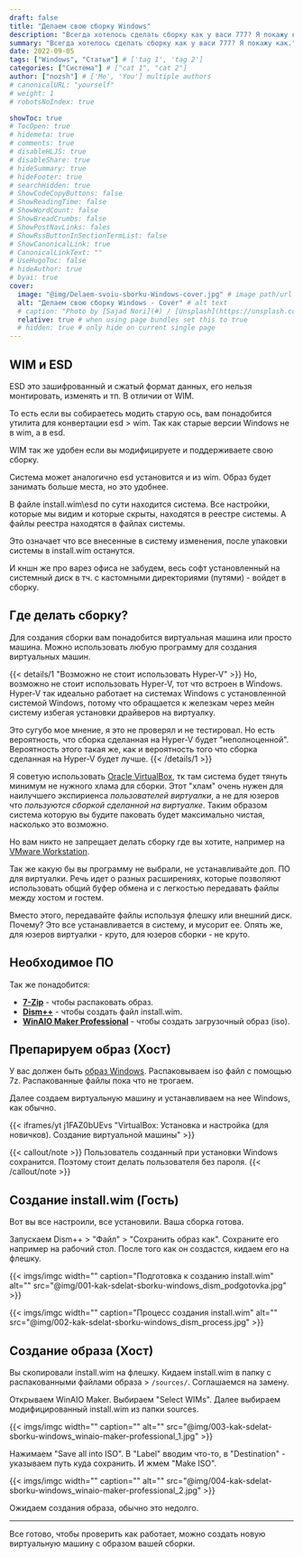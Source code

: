 ```yaml
---
draft: false
title: "Делаем свою сборку Windows"
description: "Всегда хотелось сделать сборку как у васи 777? Я покажу как."
summary: "Всегда хотелось сделать сборку как у васи 777? Я покажу как."
date: 2022-09-05
tags: ["Windows", "Статьи"] # ['tag 1', 'tag 2']
categories: ["Система"] # ["cat 1", "cat 2"]
author: ["nozsh"] # ['Me', 'You'] multiple authors
# canonicalURL: "yourself"
# weight: 1
# robotsNoIndex: true

showToc: true
# TocOpen: true
# hidemeta: true
# comments: true
# disableHLJS: true
# disableShare: true
# hideSummary: true
# hideFooter: true
# searchHidden: true
# ShowCodeCopyButtons: false
# ShowReadingTime: false
# ShowWordCount: false
# ShowBreadCrumbs: false
# ShowPostNavLinks: fales
# ShowRssButtonInSectionTermList: false
# ShowCanonicalLink: true
# CanonicalLinkText: ""
# UseHugoToc: false
# hideAuthor: true
# byai: true
cover:
  image: "@img/Delaem-svoiu-sborku-Windows-cover.jpg" # image path/url
  alt: "Делаем свою сборку Windows - Cover" # alt text
  # caption: "Photo by [Sajad Nori](#) / [Unsplash](https://unsplash.com/?nt)" # display caption under cover
  relative: true # when using page bundles set this to true
  # hidden: true # only hide on current single page
---
```


## WIM и ESD

ESD это зашифрованный и сжатый формат данных, его нельзя монтировать, изменять и тп. В отличии от WIM.

То есть если вы собираетесь модить старую ось, вам понадобится утилита для конвертации esd > wim. Так как старые версии Windows не в wim, а в esd.

WIM так же удобен если вы модифицируете и поддерживаете свою сборку.

Система может аналогично esd установится и из wim. Образ будет занимать больше места, но это удобнее.

В файле install.wim\esd по сути находится система. Все настройки, которые мы видим и которые скрыты, находятся в реестре системы. А файлы реестра находятся в файлах системы.

Это означает что все внесенные в систему изменения, после упаковки системы в install.wim останутся.

И кншн же про варез офиса не забудем, весь софт установленный на системный диск в тч. с кастомными директориями (путями) - войдет в сборку.

## Где делать сборку?

Для создания сборки вам понадобится виртуальная машина или просто машина. Можно использовать любую программу для создания виртуальных машин.

{{< details/1 "Возможно не стоит использовать Hyper-V" >}}
Но, возможно не стоит использовать Hyper-V, тот что встроен в Windows. Hyper-V так идеально работает на системах Windows с установленной системой Windows, потому что обращается к железкам через мейн систему избегая установки драйверов на виртуалку.

Это сугубо мое мнение, я это не проверял и не тестировал. Но есть вероятность, что сборка сделанная на Hyper-V будет "неполноценной". Вероятность этого такая же, как и вероятность того что сборка сделанная на Hyper-V будет лучше.
{{< /details/1 >}}

Я советую использовать [Oracle VirtualBox](https://www.virtualbox.org/?nt), тк там система будет тянуть минимум не нужного хлама для сборки. Этот "хлам" очень нужен для наилучшего экспириенса _пользователей виртуалки_, а не для юзеров что _пользуются сборкой сделанной на виртуалке_. Таким образом система которую вы будите паковать будет максимально чистая, насколько это возможно.

Но вам никто не запрещает делать сборку где вы хотите, например на [VMware Workstation](https://en.wikipedia.org/wiki/VMware_Workstation?nt).

Так же какую бы вы программу не выбрали, не устанавливайте доп. ПО для виртуалки. Речь идет о разных расширениях, которые позволяют использовать общий буфер обмена и с легкостью передавать файлы между хостом и гостем.

Вместо этого, передавайте файлы используя флешку или внешний диск. Почему? Это все устанавливается в систему, и мусорит ее. Опять же, для юзеров виртуалки - круто, для юзеров сборки - не круто.

## Необходимое ПО

Так же понадобится:

- **[7-Zip](https://www.7-zip.org/download.html?nt)** - чтобы распаковать образ.
- **[Dism++](https://github.com/Chuyu-Team/Dism-Multi-language/releases?nt)** - чтобы создать файл install.wim.
- **[WinAIO Maker Professional](/kb/software/windows/system/winaio-maker-professional/)** - чтобы создать загрузочный образ (iso).

## Препарируем образ (Хост)

У вас должен быть [образ Windows](/kb/os/windows/). Распаковываем iso файл с помощью 7z. Распакованные файлы пока что не трогаем.

Далее создаем виртуальную машину и устанавливаем на нее Windows, как обычно.

{{< iframes/yt j1FAZ0bUEvs "VirtualBox: Установка и настройка (для новичков). Создание виртуальной машины" >}}

{{< callout/note >}}
Пользователь созданный при установки Windows сохранится. Поэтому стоит делать пользователя без пароля.
{{< /callout/note >}}

## Создание install.wim (Гость)

Вот вы все настроили, все установили. Ваша сборка готова.

Запускаем Dism++ > "Файл" > "Сохранить образ как". Сохраните его например на рабочий стол. После того как он создастся, кидаем его на флешку.

{{< imgs/imgc width="" caption="Подготовка к созданию install.wim" alt="" src="@img/001-kak-sdelat-sborku-windows_dism_podgotovka.jpg" >}}

{{< imgs/imgc width="" caption="Процесс создания install.wim" alt="" src="@img/002-kak-sdelat-sborku-windows_dism_process.jpg" >}}

## Создание образа (Хост)

Вы скопировали install.wim на флешку. Кидаем install.wim в папку с распакованными файлами образа > `/sources/`. Соглашаемся на замену.

Открываем WinAIO Maker. Выбираем "Select WIMs". Далее выбираем модифицированный install.wim из папки sources.

{{< imgs/imgc width="" caption="" alt="" src="@img/003-kak-sdelat-sborku-windows_winaio-maker-professional_1.jpg" >}}

Нажимаем "Save all into ISO". В "Label" вводим что-то, в "Destination" - указываем путь куда сохранить. И жмем "Make ISO".

{{< imgs/imgc width="" caption="" alt="" src="@img/004-kak-sdelat-sborku-windows_winaio-maker-professional_2.jpg" >}}

Ожидаем создания образа, обычно это недолго.

---

Все готово, чтобы проверить как работает, можно создать новую виртуальную машину с образом вашей сборки.
